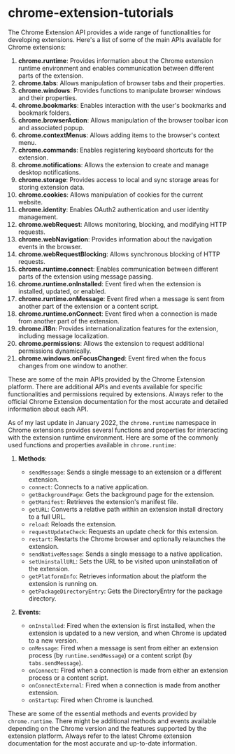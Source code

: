 # chrome-extension-tutorials

The Chrome Extension API provides a wide range of functionalities for developing extensions. Here's a list of some of the main APIs available for Chrome extensions:

1. **chrome.runtime**: Provides information about the Chrome extension runtime environment and enables communication between different parts of the extension.
2. **chrome.tabs**: Allows manipulation of browser tabs and their properties.
3. **chrome.windows**: Provides functions to manipulate browser windows and their properties.
4. **chrome.bookmarks**: Enables interaction with the user's bookmarks and bookmark folders.
5. **chrome.browserAction**: Allows manipulation of the browser toolbar icon and associated popup.
6. **chrome.contextMenus**: Allows adding items to the browser's context menu.
7. **chrome.commands**: Enables registering keyboard shortcuts for the extension.
8. **chrome.notifications**: Allows the extension to create and manage desktop notifications.
9. **chrome.storage**: Provides access to local and sync storage areas for storing extension data.
10. **chrome.cookies**: Allows manipulation of cookies for the current website.
11. **chrome.identity**: Enables OAuth2 authentication and user identity management.
12. **chrome.webRequest**: Allows monitoring, blocking, and modifying HTTP requests.
13. **chrome.webNavigation**: Provides information about the navigation events in the browser.
14. **chrome.webRequestBlocking**: Allows synchronous blocking of HTTP requests.
15. **chrome.runtime.connect**: Enables communication between different parts of the extension using message passing.
16. **chrome.runtime.onInstalled**: Event fired when the extension is installed, updated, or enabled.
17. **chrome.runtime.onMessage**: Event fired when a message is sent from another part of the extension or a content script.
18. **chrome.runtime.onConnect**: Event fired when a connection is made from another part of the extension.
19. **chrome.i18n**: Provides internationalization features for the extension, including message localization.
20. **chrome.permissions**: Allows the extension to request additional permissions dynamically.
21. **chrome.windows.onFocusChanged**: Event fired when the focus changes from one window to another.

These are some of the main APIs provided by the Chrome Extension platform. There are additional APIs and events available for specific functionalities and permissions required by extensions. Always refer to the official Chrome Extension documentation for the most accurate and detailed information about each API.


As of my last update in January 2022, the `chrome.runtime` namespace in Chrome extensions provides several functions and properties for interacting with the extension runtime environment. Here are some of the commonly used functions and properties available in `chrome.runtime`:

1. **Methods**:
   - `sendMessage`: Sends a single message to an extension or a different extension.
   - `connect`: Connects to a native application.
   - `getBackgroundPage`: Gets the background page for the extension.
   - `getManifest`: Retrieves the extension's manifest file.
   - `getURL`: Converts a relative path within an extension install directory to a full URL.
   - `reload`: Reloads the extension.
   - `requestUpdateCheck`: Requests an update check for this extension.
   - `restart`: Restarts the Chrome browser and optionally relaunches the extension.
   - `sendNativeMessage`: Sends a single message to a native application.
   - `setUninstallURL`: Sets the URL to be visited upon uninstallation of the extension.
   - `getPlatformInfo`: Retrieves information about the platform the extension is running on.
   - `getPackageDirectoryEntry`: Gets the DirectoryEntry for the package directory.

2. **Events**:
   - `onInstalled`: Fired when the extension is first installed, when the extension is updated to a new version, and when Chrome is updated to a new version.
   - `onMessage`: Fired when a message is sent from either an extension process (by `runtime.sendMessage`) or a content script (by `tabs.sendMessage`).
   - `onConnect`: Fired when a connection is made from either an extension process or a content script.
   - `onConnectExternal`: Fired when a connection is made from another extension.
   - `onStartup`: Fired when Chrome is launched.

These are some of the essential methods and events provided by `chrome.runtime`. There might be additional methods and events available depending on the Chrome version and the features supported by the extension platform. Always refer to the latest Chrome extension documentation for the most accurate and up-to-date information.
